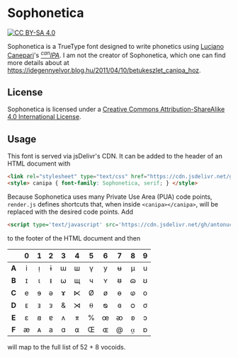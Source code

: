 # Sophonetica

[![CC BY-SA 4.0][cc-by-sa-shield]][cc-by-sa]

Sophonetica is a TrueType font designed to write phonetics using [Luciano Canepari](https://en.wikipedia.org/wiki/Luciano_Canepari)'s [*<sup>can</sup>IPA*](http://www.canipa.net/doku.php). I am not the creator of Sophonetica, which one can find more details about at https://idegennyelvor.blog.hu/2011/04/10/betukeszlet_canipa_hoz.

## License

Sophonetica is licensed under a [Creative Commons Attribution-ShareAlike 4.0 International License][cc-by-sa].

## Usage

This font is served via jsDelivr's CDN. It can be added to the header of an HTML document with
```html
<link rel="stylesheet" type="text/css" href="https://cdn.jsdelivr.net/gh/antonuccig/Sophonetica/font.css">
<style> canipa { font-family: Sophonetica, serif; } </style>
```

Because Sophonetica uses many Private Use Area (PUA) code points, `render.js` defines shortcuts that, when inside `<canipa></canipa>`, will be replaced with the desired code points. Add

```html
<script type='text/javascript' src='https://cdn.jsdelivr.net/gh/antonuccig/Sophonetica/render.js'></script>
```

to the footer of the HTML document and then

|     |  0  |  1  |  2  |  3  |  4  |  5  |  6  |  7  |  8  |  9  |
|:---:|:---:|:---:|:---:|:---:|:---:|:---:|:---:|:---:|:---:|:---:|
|**A**|  i  |  ᴉ  |  ɨ  |  ɯ  |  ш  |  ү  |  y  |  ʉ  |  μ  |  u  |
|**B**|  ɪ  |  ι  |  ᵻ  |  ⍵  |  щ  |  ч  |  ʏ  |  ᵿ  |  ɷ  |  ʊ  |
|**C**|  e  |  ɘ  |  ə  |  ɤ  |  ⋉  |  Ø  |  ø  |  ɵ  |  ⱷ  |  o  |
|**D**|  ᴇ  |  ⱻ  |  ᴈ  |  &  |  ⋊  |  ⍬  |  ᴓ  |  ɞ  |  ᴑ  |  σ  |
|**E**|  ɛ  |  𐐺  |  ɐ  |  ᴧ  |  ⌆  |  %  |  œ  |  ᴔ  |  ʚ  |  ɔ  |
|**F**|  æ  |  ᴀ  |  a  |  ɑ  |  ⍺  |  Œ  |  ɶ  |  @  |  ⍶  |  ɒ  |

will map to the full list of 52 + 8 vocoids.

[cc-by-sa]: http://creativecommons.org/licenses/by-sa/4.0/
[cc-by-sa-shield]: https://img.shields.io/badge/License-CC%20BY--SA%204.0-lightgrey.svg
